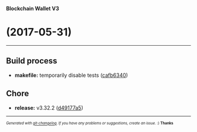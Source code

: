 __Blockchain Wallet V3__

#   (2017-05-31)



---

## Build process

- **makefile:** temporarily disable tests
  ([cafb6340](https://github.com/blockchain/My-Wallet-V3/commit/cafb63401510553ad229793f60d6f63e948bd6e1))


## Chore

- **release:** v3.32.2
  ([d49177a5](https://github.com/blockchain/My-Wallet-V3/commit/d49177a5b445722c7386bce5248fe6e4fb2248f0))



---
<sub><sup>*Generated with [git-changelog](https://github.com/rafinskipg/git-changelog). If you have any problems or suggestions, create an issue.* :) **Thanks** </sub></sup>